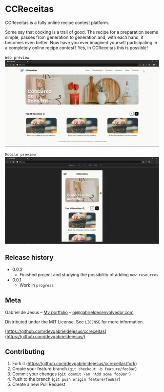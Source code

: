 # CCReceitas

CCReceitas is a fully online recipe contest platform.

Some say that cooking is a trail of good. The recipe for a preparation seems simple, passes from generation to generation and, with each hand, it becomes even better.
Now have you ever imagined yourself participating in a completely online recipe contest? Yes, in CCReceitas this is possible!

`Web preview`
![](public/assets/web-preview.gif)

`Mobile preview`
![](public/assets/mobile-preview.gif)

## Release history

* 0.0.2
    * Finished project and studying the possibility of adding `new resources`
* 0.0.1
    * Work in `progress`

## Meta

Gabriel de Jesus – [My portfolio](https://gabrieldesenvolvedor.com/) – oi@gabrieldesenvolvedor.com

Distributed under the MIT License. See `LICENSE` for more information.

[https://github.com/devgabrieldejesus/ccreceitas](https://github.com/devgabrieldejesus/)

## Contributing

1. Fork it (<https://github.com/devgabrieldejesus/ccreceitas/fork>)
2. Create your feature branch (`git checkout -b feature/fooBar`)
3. Commit your changes (`git commit -am 'Add some fooBar'`)
4. Push to the branch (`git push origin feature/fooBar`)
5. Create a new Pull Request

